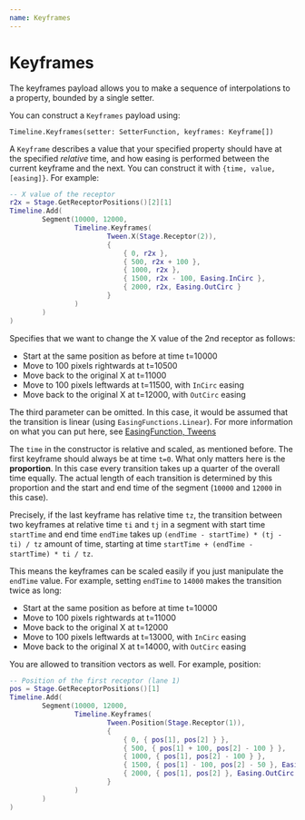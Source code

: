 ```yaml
---
name: Keyframes
---
```


# Keyframes

The keyframes payload allows you to make a sequence of interpolations to a property, bounded by a single setter.

You can construct a `Keyframes` payload using:

`Timeline.Keyframes(setter: SetterFunction, keyframes: Keyframe[])`

A `Keyframe` describes a value that your specified property should have at the specified *relative* time, and how easing is performed between the current keyframe and the next. You can construct it with `{time, value, [easing]}`. For example:

```lua
-- X value of the receptor
r2x = Stage.GetReceptorPositions()[2][1]
Timeline.Add(
        Segment(10000, 12000,
                Timeline.Keyframes(
                        Tween.X(Stage.Receptor(2)),
                        {
                            { 0, r2x },
                            { 500, r2x + 100 },
                            { 1000, r2x },
                            { 1500, r2x - 100, Easing.InCirc },
                            { 2000, r2x, Easing.OutCirc }
                        }
                )
        )
)
```

Specifies that we want to change the X value of the 2nd receptor as follows:
* Start at the same position as before at time t=10000
* Move to 100 pixels rightwards at t=10500
* Move back to the original X at t=11000
* Move to 100 pixels leftwards at t=11500, with `InCirc` easing
* Move back to the original X at t=12000, with `OutCirc` easing

The third parameter can be omitted. In this case, it would be assumed that the transition is linear (using `EasingFunctions.Linear`). For more information on what you can put here, see [EasingFunction, Tweens](/docs/animation/tween#easingfunction)

The `time` in the constructor is relative and scaled, as mentioned before. The first keyframe should always be at time `t=0`. What only matters here is the **proportion**. In this case every transition takes up a quarter of the overall time equally. The actual length of each transition is determined by this proportion and the start and end time of the segment (`10000` and `12000` in this case). 

Precisely, if the last keyframe has relative time `tz`, the transition between two keyframes at relative time `ti` and `tj` in a segment with start time `startTime` and end time `endTime` takes up `(endTime - startTime) * (tj - ti) / tz` amount of time, starting at time `startTime + (endTime - startTime) * ti / tz`.

 This means the keyframes can be scaled easily if you just manipulate the `endTime` value. For example, setting `endTime` to `14000` makes the transition twice as long:
* Start at the same position as before at time t=10000
* Move to 100 pixels rightwards at t=11000
* Move back to the original X at t=12000
* Move to 100 pixels leftwards at t=13000, with `InCirc` easing
* Move back to the original X at t=14000, with `OutCirc` easing

You are allowed to transition vectors as well. For example, position:
```lua
-- Position of the first receptor (lane 1)
pos = Stage.GetReceptorPositions()[1]
Timeline.Add(
        Segment(10000, 12000,
                Timeline.Keyframes(
                        Tween.Position(Stage.Receptor(1)),
                        {
                            { 0, { pos[1], pos[2] } },
                            { 500, { pos[1] + 100, pos[2] - 100 } },
                            { 1000, { pos[1], pos[2] - 100 } },
                            { 1500, { pos[1] - 100, pos[2] - 50 }, Easing.InCirc },
                            { 2000, { pos[1], pos[2] }, Easing.OutCirc }
                        }
                )
        )
)
```